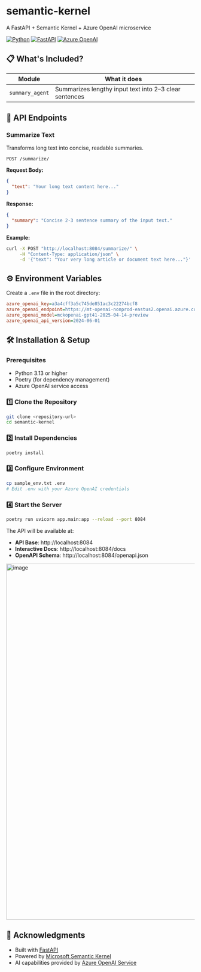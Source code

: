 # semantic-kernel

A FastAPI + Semantic Kernel + Azure OpenAI microservice

[![Python](https://img.shields.io/badge/python-3.8+-blue.svg)](https://www.python.org/downloads/)
[![FastAPI](https://img.shields.io/badge/FastAPI-0.100+-green.svg)](https://fastapi.tiangolo.com/)
[![Azure OpenAI](https://img.shields.io/badge/Azure%20OpenAI-GPT--4-orange.svg)](https://azure.microsoft.com/en-us/products/ai-services/openai-service)

## 📋 What's Included?

| **Module**                    | **What it does**                                         |
|-------------------------------|----------------------------------------------------------|
| `summary_agent`               | Summarizes lengthy input text into 2–3 clear sentences  |

## 🔗 API Endpoints

### Summarize Text
Transforms long text into concise, readable summaries.

```http
POST /summarize/
```

**Request Body:**
```json
{
  "text": "Your long text content here..."
}
```

**Response:**
```json
{
  "summary": "Concise 2-3 sentence summary of the input text."
}
```

**Example:**
```bash
curl -X POST "http://localhost:8084/summarize/" \
     -H "Content-Type: application/json" \
     -d '{"text": "Your very long article or document text here..."}'
```

## ⚙️ Environment Variables

Create a `.env` file in the root directory:

```ini
azure_openai_key=a3a4cff3a5c745de851ac3c22274bcf8
azure_openai_endpoint=https://mt-openai-nonprod-eastus2.openai.azure.com/
azure_openai_model=mckopenai-gpt41-2025-04-14-preview
azure_openai_api_version=2024-06-01
```

## 🛠️ Installation & Setup

### Prerequisites
- Python 3.13 or higher
- Poetry (for dependency management)
- Azure OpenAI service access

### 1️⃣ Clone the Repository
```bash
git clone <repository-url>
cd semantic-kernel
```

### 2️⃣ Install Dependencies
```bash
poetry install
```

### 3️⃣ Configure Environment
```bash
cp sample_env.txt .env
# Edit .env with your Azure OpenAI credentials
```

### 4️⃣ Start the Server
```bash
poetry run uvicorn app.main:app --reload --port 8084
```

The API will be available at:
- **API Base**: http://localhost:8084
- **Interactive Docs**: http://localhost:8084/docs
- **OpenAPI Schema**: http://localhost:8084/openapi.json

<img width="1419" height="948" alt="image" src="https://github.com/user-attachments/assets/58686047-bdab-4c89-80fe-83905d252b09" />


## 🙏 Acknowledgments

- Built with [FastAPI](https://fastapi.tiangolo.com/)
- Powered by [Microsoft Semantic Kernel](https://github.com/microsoft/semantic-kernel)
- AI capabilities provided by [Azure OpenAI Service](https://azure.microsoft.com/en-us/products/ai-services/openai-service)
